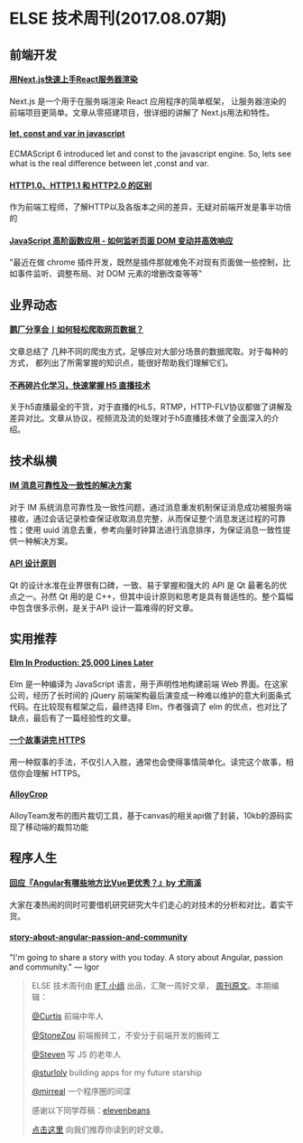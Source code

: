 # ELSE 技术周刊(2017.08.07期)

## 前端开发 

#### [用Next.js快速上手React服务器渲染](http://mp.weixin.qq.com/s/JL_33s6Si05V1Whe8mYCdw?utm_source=tuicool&utm_medium=referral)
Next.js 是一个用于在服务端渲染 React 应用程序的简单框架， 让服务器渲染的前端项目更简单。文章从零搭建项目，很详细的讲解了 Next.js用法和特性。

#### [let, const and var in javascript](https://arjunjs.wordpress.com/2017/08/06/let-const-and-var-in-javascript/)
ECMAScript 6 introduced let and const to the javascript engine. So, lets see what is the real difference between let ,const and var. 

#### [HTTP1.0、HTTP1.1 和 HTTP2.0 的区别](https://mp.weixin.qq.com/s/GICbiyJpINrHZ41u_4zT-A)
作为前端工程师，了解HTTP以及各版本之间的差异，无疑对前端开发是事半功倍的

#### [JavaScript 高阶函数应用 - 如何监听页面 DOM 变动并高效响应](https://github.com/hijiangtao/hijiangtao.github.io/blob/master/_posts/2017-08-03-How-to-Manipulate-DOM-Effectively.md)
"最近在做 chrome 插件开发，既然是插件那就难免不对现有页面做一些控制，比如事件监听、调整布局、对 DOM 元素的增删改查等等"

## 业界动态

#### [鹅厂分享会丨如何轻松爬取网页数据？](http://mp.weixin.qq.com/s/gPw-Dc-MxlssyVu3jub5vA)
文章总结了 几种不同的爬虫方式，足够应对大部分场景的数据爬取。对于每种的方式， 都列出了所需掌握的知识点，能很好帮助我们理解它们。

#### [不再碎片化学习，快速掌握 H5 直播技术](https://segmentfault.com/a/1190000010440054)

关于h5直播最全的干货，对于直播的HLS，RTMP，HTTP-FLV协议都做了讲解及差异对比。文章从协议，视频流及流的处理对于h5直播技术做了全面深入的介绍。

## 技术纵横

#### [IM 消息可靠性及一致性的解决方案](https://zhuanlan.zhihu.com/p/28207083)
对于 IM 系统消息可靠性及一致性问题，通过消息重发机制保证消息成功被服务端接收，通过会话记录检查保证收取消息完整，从而保证整个消息发送过程的可靠性；使用 uuid 消息去重，参考向量时钟算法进行消息排序，为保证消息一致性提供一种解决方案。

#### [API 设计原则](http://coolshell.cn/articles/18024.html)

Qt 的设计水准在业界很有口碑，一致、易于掌握和强大的 API 是 Qt 最著名的优点之一。孙然 Qt 用的是 C++，但其中设计原则和思考是具有普适性的。整个篇幅中包含很多示例，是关于API 设计一篇难得的好文章。

## 实用推荐

#### [Elm In Production: 25,000 Lines Later](https://charukiewi.cz/posts/elm/)

Elm 是一种编译为 JavaScript 语言，用于声明性地构建前端 Web 界面。在这家公司，经历了长时间的 jQuery 前端架构最后演变成一种难以维护的意大利面条式代码。在比较现有框架之后，最终选择 Elm，作者强调了 elm 的优点，也对比了缺点，最后有了一篇经验性的文章。

#### [一个故事讲完 HTTPS](https://mp.weixin.qq.com/s/StqqafHePlBkWAPQZg3NrA)

用一种叙事的手法，不仅引人入胜，通常也会使得事情简单化。读完这个故事，相信你会理解 HTTPS。

#### [AlloyCrop](https://github.com/AlloyTeam/AlloyCrop)

AlloyTeam发布的图片裁切工具，基于canvas的相关api做了封装，10kb的源码实现了移动端的裁剪功能

## 程序人生

#### [回应『Angular有哪些地方比Vue更优秀？』by 尤雨溪](https://zhuanlan.zhihu.com/p/28284087)

大家在凑热闹的同时可要借机研究研究大牛们走心的对技术的分析和对比，着实干货。

#### [story-about-angular-passion-and-community](http://igorminar.github.io/story-about-angular-passion-and-community/)
"I'm going to share a story with you today. A story about Angular, passion and community."  — Igor


> ELSE 技术周刊由 [IFT 小组](https://github.com/CtripFE) 出品，汇聚一周好文章， [周刊原文](https://zhuanlan.zhihu.com/p/28350078)。本期编辑：
>
> [@Curtis](https://github.com/CurtisCBS) 前端中年人
>
> [@StoneZou](https://github.com/stoneyong) 前端搬砖工，不安分于前端开发的搬砖工
>
> [@Steven](https://github.com/StevenX911) 写 JS 的老年人
>
> [@sturloly](https://github.com/sturloly) building apps for my future starship
>
> [@mirreal](https://github.com/mirreal) 一个程序圈的间谍
>
>
> 感谢以下同学荐稿：[elevenbeans](https://github.com/elevenbeans)
>
> [点击这里](https://github.com/CtripFE/fe-weekly/issues) 向我们推荐你读到的好文章。

